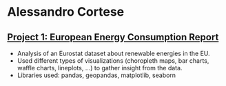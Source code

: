 # Alessandro Cortese

## [Project 1: European Energy Consumption Report](https://github.com/alescortes/european-energy-consumption)
- Analysis of an Eurostat dataset about renewable energies in the EU. 
- Used different types of visualizations (choropleth maps, bar charts, waffle charts, lineplots, ...) to gather insight from the data.
- Libraries used: pandas, geopandas, matplotlib, seaborn

